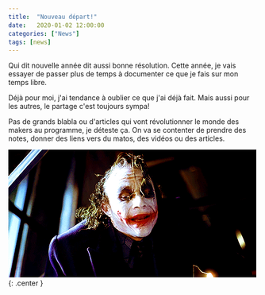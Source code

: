 ```yaml
---
title:  "Nouveau départ!"
date:   2020-01-02 12:00:00
categories: ["News"]
tags: [news]
---
```


Qui dit nouvelle année dit aussi bonne résolution. Cette année, je vais essayer de passer plus de temps à documenter ce que je fais sur mon temps libre. 

Déjà pour moi, j'ai tendance à oublier ce que j'ai déjà fait. 
Mais aussi pour les autres, le partage c'est toujours sympa!

Pas de grands blabla ou d'articles qui vont révolutionner le monde des makers au programme, je déteste ça. 
On va se contenter de prendre des notes, donner des liens vers du matos, des vidéos ou des articles.

![Here we go](/images/2020/here_we_go.gif){: .center }